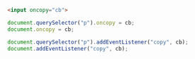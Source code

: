 ```html
<input oncopy="cb">
```

```js
document.querySelector("p").oncopy = cb;
document.oncopy = cb;
```


<!-- or -->

```js
document.querySelector("p").addEventListener("copy", cb);
document.addEventListener("copy", cb);
```